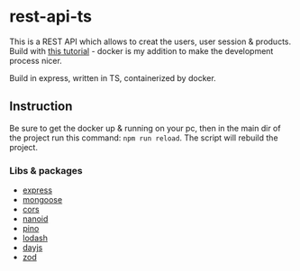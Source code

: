 # rest-api-ts

This is a REST API which allows to creat the users, user session & products. Build with [this tutorial](https://www.youtube.com/watch?v=BWUi6BS9T5Y&t=0s) - docker is my addition to make the development process nicer.

Build in express, written in TS, containerized by docker.

## Instruction

Be sure to get the docker up & running on your pc, then in the main dir of the project run this command: `npm run reload`. The script will rebuild the project.

### Libs & packages
- [express](https://expressjs.com/)
- [mongoose](https://mongoosejs.com/)
- [cors](https://github.com/expressjs/cors#readme)
- [nanoid](https://github.com/ai/nanoid#readme)
- [pino](https://getpino.io/#/)
- [lodash](https://lodash.com/)
- [dayjs](https://day.js.org/)
- [zod](https://github.com/colinhacks/zod)